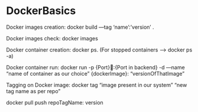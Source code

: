 # DockerBasics




Docker images creation:
docker build —tag ‘name’:’version’ .

Docker images check:
 docker images

Docker container creation:
docker ps.       (For stopped containers —>  docker ps -a)

Docker container run:
docker run -p {Port}:{Port in backend} -d —name  “name of container as our choice”  {dockerImage}: “versionOfThatImage”  


Tagging on Docker image:
docker tag “image present in our system”  “new tag name as per repo”  

docker pull push repoTagName: version
